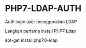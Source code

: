 # PHP7-LDAP-AUTH
Auth login user menggunakan LDAP

Langkah pertama install PHP7 Ldap

apt-get install php7.0-ldap

